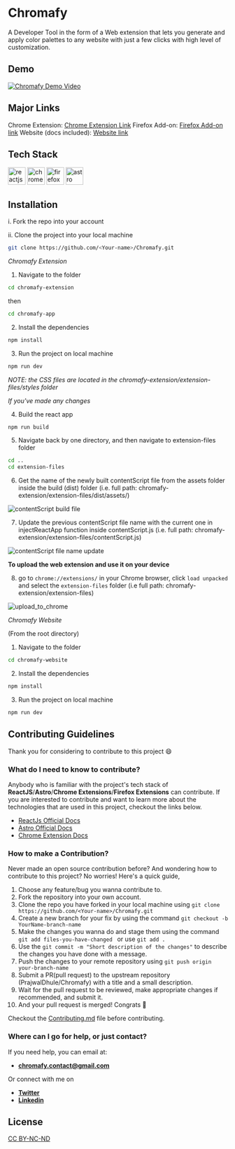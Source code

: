 # Chromafy

A Developer Tool in the form of a Web extension that lets you generate and apply color palettes to any website with just a few clicks with high level of customization.

## Demo

[![**Chromafy Demo Video**](https://img.youtube.com/vi/X3rUIZoolqU/0.jpg)](https://www.youtube.com/watch?v=X3rUIZoolqU)

## Major Links

Chrome Extension: [Chrome Extension Link](https://chromewebstore.google.com/detail/chromafy/cnlpinepheadkoncomndblbajnalpljn)
Firefox Add-on: [Firefox Add-on link](https://addons.mozilla.org/en-US/firefox/addon/chromafy/)
Website (docs included): [Website link](https://chromafy.vercel.app/)

## Tech Stack

<div align="left">
<img src="https://cdn.jsdelivr.net/gh/devicons/devicon/icons/react/react-original.svg" width=40 height=40 alt="reactjs logo"/>
<img src="https://cdn.jsdelivr.net/gh/devicons/devicon@latest/icons/chrome/chrome-original.svg" width=40 height=40 alt="chrome logo" />
<img src="https://cdn.jsdelivr.net/gh/devicons/devicon@latest/icons/firefox/firefox-plain.svg" width=40 height=40 alt="firefox logo"/>  
<img src="https://github.com/PrajwalDhule/Chromafy/assets/89639472/51099b09-50e0-4ffa-93ba-916758f48c46" width=40 height=40 alt="astro logo"/>
</div>

## Installation

i. Fork the repo into your account

ii. Clone the project into your local machine

```sh
git clone https://github.com/<Your-name>/Chromafy.git
```

_Chromafy Extension_

1. Navigate to the folder

```sh
cd chromafy-extension
```

then

```sh
cd chromafy-app
```

2. Install the dependencies

```sh
npm install
```

3. Run the project on local machine

```sh
npm run dev
```

_NOTE: the CSS files are located in the chromafy-extension/extension-files/styles folder_

_If you've made any changes_

4. Build the react app

```sh
npm run build
```

5. Navigate back by one directory, and then navigate to extension-files folder

```sh
cd ..
cd extension-files
```

6. Get the name of the newly built contentScript file from the assets folder inside the build (dist) folder (i.e. full path: chromafy-extension/extension-files/dist/assets/)

![contentScript build file](https://github.com/PrajwalDhule/Chromafy/assets/89639472/475bcf5f-d181-415d-8810-060ff154ac75)

7. Update the previous contentScript file name with the current one in injectReactApp function inside contentScript.js (i.e. full path: chromafy-extension/extension-files/contentScript.js)

![contentScript file name update](https://github.com/PrajwalDhule/Chromafy/assets/89639472/907c17aa-4ede-44f0-9daf-4cd9432cf729)

**To upload the web extension and use it on your device**

8. go to `chrome://extensions/` in your Chrome browser, click `load unpacked` and select the `extension-files` folder (i.e full path: chromafy-extension/extension-files)

![upload_to_chrome](https://github.com/PrajwalDhule/Chromafy/assets/89639472/6b77c769-ccc0-419c-844b-27ffb92ee4f1)

_Chromafy Website_

(From the root directory)

1. Navigate to the folder

```sh
cd chromafy-website
```

2. Install the dependencies

```sh
npm install
```

3. Run the project on local machine

```sh
npm run dev
```

## Contributing Guidelines

Thank you for considering to contribute to this project 😄

### What do I need to know to contribute?

Anybody who is familiar with the project's tech stack of **ReactJS**/**Astro**/**Chrome Extensions**/**Firefox Extensions** can contribute.
If you are interested to contribute and want to learn more about the technologies that are used in this project, checkout the links below.

- [ReactJs Official Docs](https://react.dev/reference/react)
- [Astro Official Docs](https://docs.astro.build/en/getting-started/)
- [Chrome Extension Docs](https://developer.chrome.com/docs/extensions/get-started)

### How to make a Contribution?

Never made an open source contribution before? And wondering how to contribute to this project?
No worries! Here's a quick guide,

1. Choose any feature/bug you wanna contribute to.
2. Fork the repository into your own account.
3. Clone the repo you have forked in your local machine using `git clone https://github.com/<Your-name>/Chromafy.git`
4. Create a new branch for your fix by using the command `git checkout -b YourName-branch-name `
5. Make the changes you wanna do and stage them using the command `git add files-you-have-changed ` or use `git add .`
6. Use the `git commit -m "Short description of the changes"` to describe the changes you have done with a message.
7. Push the changes to your remote repository using `git push origin your-branch-name`
8. Submit a PR(pull request) to the upstream repository (PrajwalDhule/Chromafy) with a title and a small description.
9. Wait for the pull request to be reviewed, make appropriate changes if recommended, and submit it.
10. And your pull request is merged! Congrats 🎊

Checkout the [Contributing.md](CONTRIBUTING.md) file before contributing.

### Where can I go for help, or just contact?

If you need help, you can email at:

- <a href="mailto:chromafy.contact@gmail.com" target="_blank" rel="noopener noreferrer">**chromafy.contact@gmail.com**</a>

Or connect with me on

- <a href="https://twitter.com/prajwaldhule36" target="_blank" rel="noopener noreferrer">**Twitter**</a>
- <a href="https://www.linkedin.com/in/prajwal-dhule" target="_blank" rel="noopener noreferrer">**Linkedin**</a>

## License

[CC BY-NC-ND](LICENSE.md)
